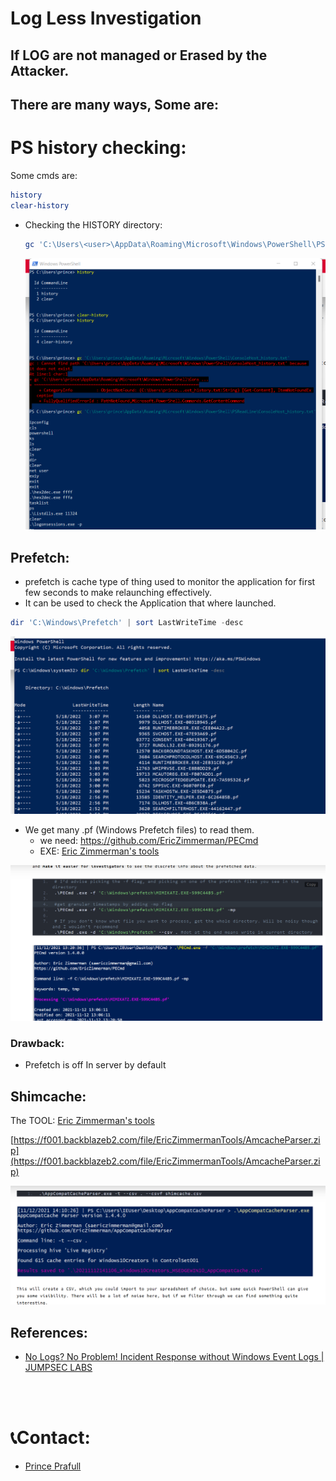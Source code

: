 # <b> Log Less Investigation </b>


## If LOG are not managed or Erased by the Attacker.


## There are many ways, Some are:

# <b> PS history checking: </b>

Some cmds are:

```powershell
history
clear-history
```

- Checking the HISTORY directory:
    
    ```powershell
    gc 'C:\Users\<user>\AppData\Roaming\Microsoft\Windows\PowerShell\PSReadLine\ConsoleHost_history.txt'
    ```
    
    ![PS_history.png](Log_Less_Investigation/PS_history.png)
    

## <b> Prefetch: </b>

- prefetch is cache type of thing used to monitor the application for first few seconds to make relaunching effectively.
- It can be used to check the Application that where launched.

```powershell
dir 'C:\Windows\Prefetch' | sort LastWriteTime -desc
```

![prefetch.png](Log_Less_Investigation/prefetch.png)

- We get many .pf (Windows Prefetch files) to read them.
    - we need: https://github.com/EricZimmerman/PECmd
    - EXE: [Eric Zimmerman's tools](https://ericzimmerman.github.io/#!index.md)

![pecmd.png](Log_Less_Investigation/pecmd.png)

### Drawback:

- Prefetch is off In server by default

## <b> Shimcache: </b>

The TOOL: [Eric Zimmerman's tools](https://ericzimmerman.github.io/#!index.md)

[https://f001.backblazeb2.com/file/EricZimmermanTools/AmcacheParser.zip](https://f001.backblazeb2.com/file/EricZimmermanTools/AmcacheParser.zip)

![shimcache.png](Log_Less_Investigation/shimcache.png)

## <b> References: </b>

- [No Logs? No Problem! Incident Response without Windows Event Logs | JUMPSEC LABS](https://labs.jumpsec.com/no-logs-no-problem-incident-response-without-windows-event-logs/)

<br><br>

# <b> 📞Contact: </b>
- [Prince Prafull](https://github.com/princep4)